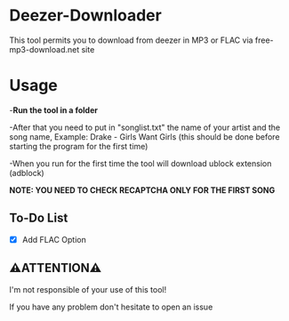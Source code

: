 # Deezer-Downloader
 This tool permits you to download from deezer in MP3 or FLAC via free-mp3-download.net site

# **Usage**
-**Run the tool in a folder**

-After that you need to put in "songlist.txt" the name of your artist and the song name, 
Example: Drake - Girls Want Girls
(this should be done before starting the program for the first time)

-When you run for the first time the tool will download ublock extension (adblock)


**NOTE: YOU NEED TO CHECK RECAPTCHA ONLY FOR THE FIRST SONG**

## To-Do List

- [x] Add FLAC Option

## **⚠️ATTENTION⚠️**

I'm not responsible of your use of this tool! 

If you have any problem don't hesitate to open an issue




